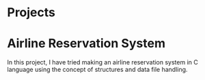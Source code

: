 # Projects

# Airline Reservation System
In this project, I have tried making an airline reservation system in C language using the concept of structures and data file handling.
